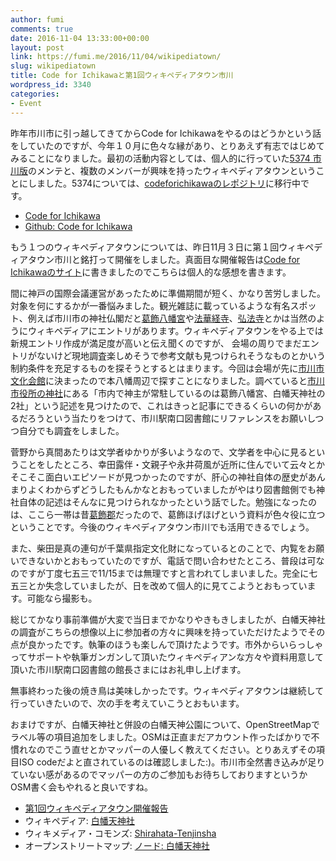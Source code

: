 ```yaml
---
author: fumi
comments: true
date: 2016-11-04 13:33:00+00:00
layout: post
link: https://fumi.me/2016/11/04/wikipediatown/
slug: wikipediatown
title: Code for Ichikawaと第1回ウィキペディアタウン市川
wordpress_id: 3340
categories:
- Event
---
```


昨年市川市に引っ越してきてからCode for Ichikawaをやるのはどうかという話をしていたのですが、今年１０月に色々な縁があり、とりあえず有志ではじめてみることになりました。最初の活動内容としては、個人的に行っていた[5374 市川版](http://ichikawa.5374.jp)のメンテと、複数のメンバーが興味を持ったウィキペディアタウンということにしました。5374については、[codeforichikawaのレポジトリ](https://github.com/codeforichikawa)に移行中です。

  * [Code for Ichikawa](http://codeforichikawa.org/)
  * [Github: Code for Ichikawa](https://github.com/codeforichikawa)

もう１つのウィキペディアタウンについては、昨日11月３日に第１回ウィキペディアタウン市川と銘打って開催をしました。真面目な開催報告は[Code for Ichikawaのサイト](http://codeforichikawa.org/post-31/)に書きましたのでこちらは個人的な感想を書きます。

間に神戸の国際会議運営があったために準備期間が短く、かなり苦労しました。対象を何にするかが一番悩みました。観光雑誌に載っているような有名スポット、例えば市川市の神社仏閣だと[葛飾八幡宮](https://ja.wikipedia.org/wiki/%E8%91%9B%E9%A3%BE%E5%85%AB%E5%B9%A1%E5%AE%AE)や[法華経寺](https://ja.wikipedia.org/wiki/%E6%B3%95%E8%8F%AF%E7%B5%8C%E5%AF%BA)、[弘法寺](https://ja.wikipedia.org/wiki/%E5%BC%98%E6%B3%95%E5%AF%BA_(%E5%B8%82%E5%B7%9D%E5%B8%82))とかは当然のようにウィキペディアにエントリがあります。ウィキペディアタウンをやる上では新規エントリ作成が満足度が高いと伝え聞くのですが、
会場の周りでまだエントリがないけど現地調査楽しめそうで参考文献も見つけられそうなものとかいう制約条件を充足するものを探そうとするとはまります。今回は会場が先に[市川市文化会館](https://ja.wikipedia.org/wiki/%E5%B8%82%E5%B7%9D%E5%B8%82%E6%96%87%E5%8C%96%E4%BC%9A%E9%A4%A8)に決まったので本八幡周辺で探すことになりました。調べていると[市川市役所の神社](http://www.city.ichikawa.lg.jp/cul01/1211000004.html)にある「市内で神主が常駐しているのは葛飾八幡宮、白幡天神社の2社」という記述を見つけたので、これはきっと記事にできるくらいの何かがあるだろうという当たりをつけて、市川駅南口図書館にリファレンスをお願いしつつ自分でも調査をしました。

菅野から真間あたりは文学者ゆかりが多いようなので、文学者を中心に見るということをしたところ、幸田露伴・文親子や永井荷風が近所に住んでいて云々とかそこそこ面白いエピソードが見つかったのですが、肝心の神社自体の歴史があんまりよくわからずどうしたもんかなとおもっていましたがやはり図書館側でも神社自体の記述はそんなに見つけられなかったという話でした。勉強になったのは、ここら一帯は昔[葛飾郡](https://ja.wikipedia.org/wiki/%E8%91%9B%E9%A3%BE%E9%83%A1)だったので、葛飾ほげほげという資料が色々役に立つということです。今後のウィキペディアタウン市川でも活用できるでしょう。

また、柴田是真の連句が千葉県指定文化財になっているとのことで、内覧をお願いできないかとおもっていたのですが、電話で問い合わせたところ、普段は可なのですが丁度七五三で11/15までは無理ですと言われてしまいました。完全に七五三とか失念していましたが、日を改めて個人的に見てこようとおもっています。可能なら撮影も。

総じてかなり事前準備が大変で当日までかなりやきもきしましたが、白幡天神社の調査がこちらの想像以上に参加者の方々に興味を持っていただけたようでその点が良かったです。執筆のほうも楽しんで頂けたようです。市外からいらっしゃってサポートや執筆ガンガンして頂いたウィキペディアンな方々や資料用意して頂いた市川駅南口図書館の館長さまにはお礼申し上げます。

無事終わった後の焼き鳥は美味しかったです。ウィキペディアタウンは継続して行っていきたいので、次の手を考えていこうとおもいます。

おまけですが、白幡天神社と併設の白幡天神公園について、OpenStreetMapでラベル等の項目追加をしました。OSMは正直まだアカウント作ったばかりで不慣れなのでこう直せとかマッパーの人優しく教えてください。とりあえずその項目ISO codeだよと直されているのは確認しました:)。市川市全然書き込みが足りていない感があるのでマッパーの方のご参加もお待ちしておりますというかOSM書く会もやれると良いですね。

  * [第1回ウィキペディアタウン開催報告](http://codeforichikawa.org/post-31/)
  * ウィキペディア: [白幡天神社](https://ja.wikipedia.org/wiki/%E7%99%BD%E5%B9%A1%E5%A4%A9%E7%A5%9E%E7%A4%BE)
  * ウィキメディア・コモンズ: [Shirahata-Tenjinsha](https://commons.wikimedia.org/wiki/Category:Shirahata-Tenjinsha)
  * オープンストリートマップ: [ノード: 白幡天神社](http://www.openstreetmap.org/node/4478360432)
